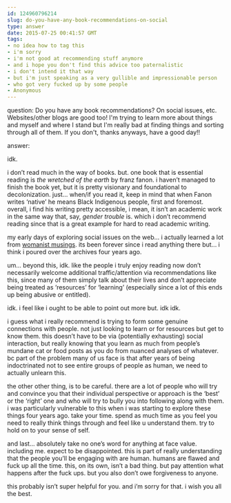 ```yaml
---
id: 124960796214
slug: do-you-have-any-book-recommendations-on-social
type: answer
date: 2015-07-25 00:41:57 GMT
tags:
- no idea how to tag this
- i'm sorry
- i'm not good at recommending stuff anymore
- and i hope you don't find this advice too paternalistic
- i don't intend it that way
- but i'm just speaking as a very gullible and impressionable person
- who got very fucked up by some people
- Anonymous
---
```

question: Do you have any book recommendations? On social issues, etc. Websites/other blogs are good too! I'm trying to learn more about things and myself and where I stand but I'm really bad at finding things and sorting through all of them. If you don't, thanks anyways, have a good day!!

answer: <p>idk.</p><p>i don’t read much in the way of books. but. one book that is essential reading is _the wretched of the earth_ by franz fanon. i haven’t managed to finish the book yet, but it is pretty visionary and foundational to decolonization. just... when/if you read it, keep in mind that when Fanon writes&nbsp;‘native’ he means Black Indigenous people, first and foremost. overall, i find his writing pretty accessible, i mean, it isn’t an academic work in the same way that, say, _gender trouble_ is. which i don’t recommend reading since that is a great example for hard to read academic writing.</p><p>my early days of exploring social issues on the web... i actually learned a lot from <a href="http://www.womanist-musings.com/">womanist musings</a>. its been forever since i read anything there but... i think i poured over the archives four years ago.&nbsp;</p><p>um... beyond this, idk. like the people i truly enjoy reading now don’t necessarily welcome additional traffic/attention via recommendations like this, since many of them simply talk about their lives and don’t appreciate being treated as&nbsp;‘resources’ for&nbsp;‘learning’ (especially since a lot of this ends up being abusive or entitled).&nbsp;</p><p>idk. i feel like i ought to be able to point out more but. idk idk.&nbsp;</p><p>i guess what i really recommend is trying to form some genuine connections with people. not just looking to learn or for resources but get to know them. this doesn’t have to be via (potentially exhausting) social interaction, but really knowing that you learn as much from people’s mundane cat or food posts as you do from nuanced analyses of whatever. bc part of the problem many of us face is that after years of being indoctrinated not to see entire groups of people as human, we need to actually unlearn this.</p><p>the other other thing, is to be careful. there are a lot of people who will try and convince you that their individual perspective or approach is the&nbsp;‘best’ or the&nbsp;‘right’ one and who will try to bully you into following along with them. i was particularly vulnerable to this when i was starting to explore these things four years ago. take your time. spend as much time as you feel you need to really think things through and feel like u understand them. try to hold on to your sense of self.&nbsp;</p><p>and last... absolutely take no one’s word for anything at face value. including me. expect to be disappointed. this is part of really understanding that the people you’ll be engaging with are human. humans are flawed and fuck up all the time. this, on its own, isn’t a bad thing. but pay attention what happens after the fuck ups. but you also don’t owe forgiveness to anyone.&nbsp;</p><p>this probably isn’t super helpful for you. and i’m sorry for that. i wish you all the best.&nbsp;</p>